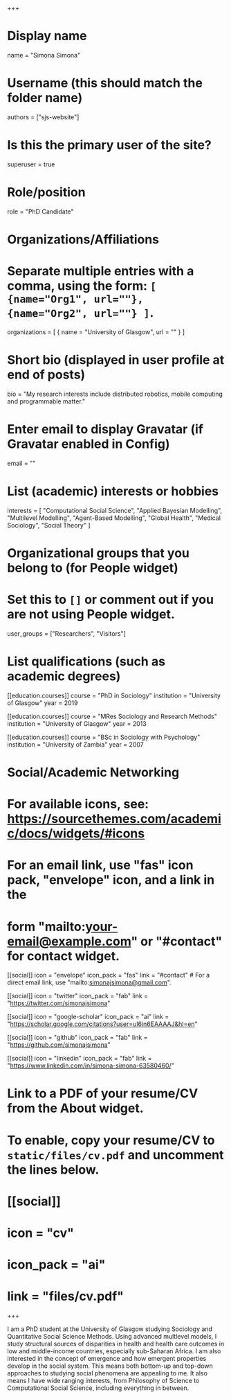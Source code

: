 +++
# Display name
name = "Simona Simona"

# Username (this should match the folder name)
authors = ["sjs-website"]

# Is this the primary user of the site?
superuser = true

# Role/position
role = "PhD Candidate"

# Organizations/Affiliations
#   Separate multiple entries with a comma, using the form: `[ {name="Org1", url=""}, {name="Org2", url=""} ]`.
organizations = [ { name = "University of Glasgow", url = "" } ]

# Short bio (displayed in user profile at end of posts)
bio = "My research interests include distributed robotics, mobile computing and programmable matter."

# Enter email to display Gravatar (if Gravatar enabled in Config)
email = ""

# List (academic) interests or hobbies
interests = [
  "Computational Social Science",
  "Applied Bayesian Modelling",
  "Multilevel Modelling",
  "Agent-Based Modelling",
  "Global Health",
  "Medical Sociology",
  "Social Theory"
]

# Organizational groups that you belong to (for People widget)
#   Set this to `[]` or comment out if you are not using People widget.
user_groups = ["Researchers", "Visitors"]

# List qualifications (such as academic degrees)
[[education.courses]]
  course = "PhD in Sociology"
  institution = "University of Glasgow"
  year = 2019

[[education.courses]]
  course = "MRes Sociology and Research Methods"
  institution = "University of Glasgow"
  year = 2013

[[education.courses]]
  course = "BSc in Sociology with Psychology"
  institution = "University of Zambia"
  year = 2007

# Social/Academic Networking
# For available icons, see: https://sourcethemes.com/academic/docs/widgets/#icons
#   For an email link, use "fas" icon pack, "envelope" icon, and a link in the
#   form "mailto:your-email@example.com" or "#contact" for contact widget.

[[social]]
  icon = "envelope"
  icon_pack = "fas"
  link = "#contact"  # For a direct email link, use "mailto:simonajsimona@gmail.com".

[[social]]
  icon = "twitter"
  icon_pack = "fab"
  link = "https://twitter.com/simonajsimona"

[[social]]
  icon = "google-scholar"
  icon_pack = "ai"
  link = "https://scholar.google.com/citations?user=uI6in6EAAAAJ&hl=en"

[[social]]
  icon = "github"
  icon_pack = "fab"
  link = "https://github.com/simonajsimona"
  
 [[social]]
  icon = "linkedin"
  icon_pack = "fab"
  link = "https://www.linkedin.com/in/simona-simona-63580460/" 
  

# Link to a PDF of your resume/CV from the About widget.
# To enable, copy your resume/CV to `static/files/cv.pdf` and uncomment the lines below.
# [[social]]
#   icon = "cv"
#   icon_pack = "ai"
#   link = "files/cv.pdf"

+++

I am a PhD student at the University of Glasgow studying Sociology and Quantitative Social Science Methods. Using advanced multlevel models, I study structural sources of disparities in health and health care outcomes in low and middle-income countries, especially sub-Saharan Africa. I am also interested in the concept of emergence and how emergent properties develop in the social system. This means both bottom-up and top-down approaches to studying social phenomena are appealing to me. It also means I have wide ranging interests, from Philosophy of Science to Computational Social Science, including everything in between.
